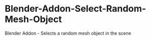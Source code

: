 # Blender-Addon-Select-Random-Mesh-Object
Blender Addon - Selects a random mesh object in the scene
